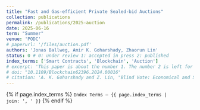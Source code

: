 ```yaml
---
title: "Fast and Gas-efficient Private Sealed-bid Auctions"
collection: publications
permalink: /publications/2025-auction
date: 2025-06-16
term: "Summer"
venue: 'PODC'
# paperurl: '/files/auction.pdf'
authors: 'Jonas Ballweg, Amir K. Goharshady, Zhaorun Lin'
status: 0 # 0: under review 1: accepted in press 2: published
index_terms: ['Smart Contracts', 'Blockchain', 'Auction']
# excerpt: 'This paper is about the number 1. The number 2 is left for future work.'
# doi: "10.1109/Blockchain62396.2024.00016"
# citation: 'A. K. Goharshady and Z. Lin, "Blind Vote: Economical and Secret Blockchain-Based Voting," 2024 IEEE International Conference on Blockchain (Blockchain), Copenhagen, Denmark, 2024, pp. 46-53, doi: 10.1109/Blockchain62396.2024.00016.'
---
```

<!-- **Abstract** — test -->

{% if page.index_terms %}
  <code>Index Terms — {{ page.index_terms | join: ', ' }}</code>
{% endif %}